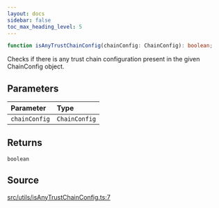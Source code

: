 ```yaml
---
layout: docs
sidebar: false
toc_max_heading_level: 5
---
```


```ts
function isAnyTrustChainConfig(chainConfig: ChainConfig): boolean;
```

Checks if there is any trust chain configuration present in the given ChainConfig object.

## Parameters

| Parameter     | Type          |
| :------------ | :------------ |
| `chainConfig` | `ChainConfig` |

## Returns

`boolean`

## Source

[src/utils/isAnyTrustChainConfig.ts:7](https://github.com/OffchainLabs/arbitrum-orbit-sdk/blob/9d5595a042e42f7d6b9af10a84816c98ea30f330/src/utils/isAnyTrustChainConfig.ts#L7)
